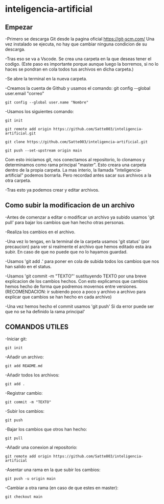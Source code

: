 # inteligencia-artificial

## Empezar

-Primero se descarga Git desde la pagina oficial https://git-scm.com/ Una vez instalado se ejecuta, no hay que cambiar ninguna condicion de su descarga.

-Tras eso se va a Vscode. Se crea una carpeta en la que deseas tener el codigo. (Este paso es importante porque aunque luego la borremos, si no lo haces se pondran en cola todos tus archivos en dicha carpeta.)

-Se abre la terminal en la nueva carpeta.

-Creamos la cuenta de Github y usamos el comando: 
    git config --global user.email "correo"
    
    git config --global user.name "Nombre"

-Usamos los siguientes comando:

    git init

    git remote add origin https://github.com/Satte003/inteligencia-artificial.git

    git clone https://github.com/Satte003/inteligencia-artificial.git

    git push --set-upstream origin main

Com esto iniciamos git, nos conectamos al repositorio, lo clonamos y determinamos como rama principal "master". Esto creara una carpeta dentro de la propia carpeta. La mas interio, la llamada "inteligencia-artificial" podemos borrarla. Pero recordad antes sacar sus archivos a la otra carpeta.

-Tras esto ya podemos crear y editar archivos.


## Como subir la modificacion de un archivo

-Antes de comenzar a editar o modificar un archivo ya subido usamos 'git pull' para bajar los cambios que han hecho otras personas.

-Realiza los cambios en el archivo.

-Una vez lo tengas, en la terminal de la carpeta usamos 'git status' (por precaucion) para ver si realmente el archivo que hemos editado esta àra subir. En caso de que no puede que no lo hayamos guardad.

-Usamos 'git add .' para poner en cola de subida todos los cambios que nos han salido en el status.

-Usamos 'git commit -m "TEXTO"' sustituyendo TEXTO por una breve explicacion de los cambios hechos. Con esto explicamos que cambios hemos hecho de forma que podremos movernos entre versiones. 
(RECOMENDACION: ir subiendo poco a poco y archivo a archivo para explicar que cambios se han hecho en cada archivo)

-Una vez hemos hecho el commit usamos 'git push' Si da error puede ser que no se ha definido la rama principal'


## COMANDOS UTILES

-Iniciar git:

    git init

-Añadir un archivo: 

    git add README.md

-Añadir todos los archivos: 

    git add .

-Registrar cambio:  

    git commit -m "TEXTO"

-Subir los cambios: 

    git push

-Bajar los cambios que otros han hecho: 

    git pull

-Añadir una conexion al repositorio: 

    git remote add origin https://github.com/Satte003/inteligencia-artificial

-Asentar una rama en la que subir los cambios:  

    git push -u origin main

-Cambiar a otra rama (en caso de que estes en master):

    git checkout main